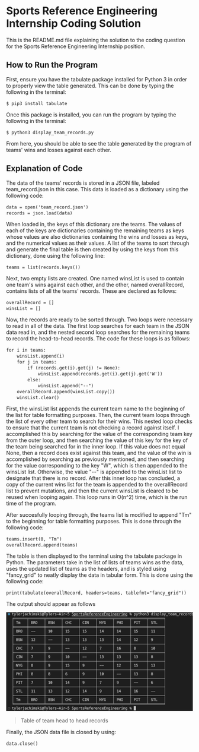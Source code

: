# Sports Reference Engineering Internship Coding Solution

This is the README.md file explaining the solution to the coding question for the Sports Reference Engineering Internship position.

## How to Run the Program
First, ensure you have the tabulate package installed for Python 3 in order to properly view the table generated. This can be done by typing the following in the terminal:
```
$ pip3 install tabulate
```

Once this package is installed, you can run the program by typing the following in the terminal:
```
$ python3 display_team_records.py
```

From here, you should be able to see the table generated by the program of teams' wins and losses against each other.

## Explanation of Code
The data of the teams' records is stored in a JSON file, labeled team_record.json in this case. This data is loaded as a dictionary using the following code:
```
data = open('team_record.json')
records = json.load(data)
```

When loaded in, the keys of this dictionary are the teams. The values of each of the keys are dictionaries containing the remaining teams as keys whose values are also dictionaries containing the wins and losses as keys, and the numerical values as their values. A list of the teams to sort through and generate the final table is then created by using the keys from this dictionary, done using the following line:
```
teams = list(records.keys())
```

Next, two empty lists are created. One named winsList is used to contain one team's wins against each other, and the other, named overallRecord, contains lists of all the teams' records. These are declared as follows:
```
overallRecord = []
winsList = []
```

Now, the records are ready to be sorted through. Two loops were necessary to read in all of the data. The first loop searches for each team in the JSON data read in, and the nested second loop searches for the remaining teams to record the head-to-head records. The code for these loops is as follows:
```
for i in teams:
    winsList.append(i)
    for j in teams:
        if (records.get(i).get(j) != None):
            winsList.append(records.get(i).get(j).get('W'))
        else:
            winsList.append("--")
    overallRecord.append(winsList.copy())
    winsList.clear()
```

First, the winsList list appends the current team name to the beginning of the list for table formatting purposes. Then, the current team loops through the list of every other team to search for their wins. This nested loop checks to ensure that the current team is not checking a record against itself. I accomplished this by searching for the value of the corresponding team key from the outer loop, and then searching the value of this key for the key of the team being searched for in the inner loop. If this value does not equal None, then a record does exist against this team, and the value of the win is accomplished by searching as previously mentioned, and then searching for the value corresponding to the key "W", which is then appended to the winsList list. Otherwise, the value "--" is appended to the winsList list to designate that there is no record. After this inner loop has concluded, a copy of the current wins list for the team is appended to the overallRecord list to prevent mutations, and then the current winsList is cleared to be reused when looping again. This loop runs in O(n^2) time, which is the run time of the program.


After succesfully looping through, the teams list is modified to append "Tm" to the beginning for table formatting purposes. This is done through the following code:
```
teams.insert(0, "Tm")
overallRecord.append(teams)
```

The table is then displayed to the terminal using the tabulate package in Python. The parameters take in the list of lists of teams wins as the data, uses the updated list of teams as the headers, and is styled using "fancy_grid" to neatly display the data in tabular form. This is done using the following code:
```
print(tabulate(overallRecord, headers=teams, tablefmt="fancy_grid"))
```

The output should appear as follows

![Team Head to Head Records](images/team_records_output.png)
>Table of team head to head records

Finally, the JSON data file is closed by using:
```
data.close()
```
